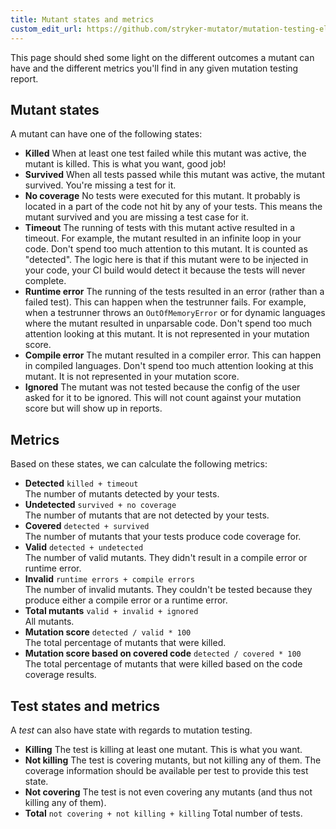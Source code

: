 ```yaml
---
title: Mutant states and metrics
custom_edit_url: https://github.com/stryker-mutator/mutation-testing-elements/edit/master/docs/mutant-states-and-metrics.md
---
```


This page should shed some light on the different outcomes a mutant can have and the different metrics you'll find in any given mutation testing report.

## Mutant states

A mutant can have one of the following states:

- **Killed**
  When at least one test failed while this mutant was active, the mutant is killed. This is what you want, good job!
- **Survived**
  When all tests passed while this mutant was active, the mutant survived. You're missing a test for it.
- **No coverage**
  No tests were executed for this mutant. It probably is located in a part of the code not hit by any of your tests. This means the mutant survived and you are missing a test case for it.
- **Timeout**
  The running of tests with this mutant active resulted in a timeout.
  For example, the mutant resulted in an infinite loop in your code.
  Don't spend too much attention to this mutant.
  It is counted as "detected". The logic here is that if this mutant were to be injected in your code,
  your CI build would detect it because the tests will never complete.
- **Runtime error**
  The running of the tests resulted in an error (rather than a failed test).
  This can happen when the testrunner fails. For example, when a testrunner throws an `OutOfMemoryError` or for dynamic languages where the mutant resulted in unparsable code.
  Don't spend too much attention looking at this mutant. It is not represented in your mutation score.
- **Compile error**
  The mutant resulted in a compiler error.
  This can happen in compiled languages.
  Don't spend too much attention looking at this mutant.
  It is not represented in your mutation score.
- **Ignored**
  The mutant was not tested because the config of the user asked for it to be ignored.
  This will not count against your mutation score but will show up in reports.

## Metrics

Based on these states, we can calculate the following metrics:

- **Detected** `killed + timeout`  
  The number of mutants detected by your tests.
- **Undetected** `survived + no coverage`  
  The number of mutants that are not detected by your tests.
- **Covered** `detected + survived`  
  The number of mutants that your tests produce code coverage for.
- **Valid** `detected + undetected`  
  The number of valid mutants. They didn't result in a compile error or runtime error.
- **Invalid** `runtime errors + compile errors`  
  The number of invalid mutants. They couldn't be tested because they produce either a compile error or a runtime error.
- **Total mutants** `valid + invalid + ignored`  
  All mutants.
- **Mutation score** `detected / valid * 100`  
  The total percentage of mutants that were killed.
- **Mutation score based on covered code** `detected / covered * 100`  
  The total percentage of mutants that were killed based on the code coverage results.
  
## Test states and metrics

A _test_ can also have state with regards to mutation testing.

- **Killing**
  The test is killing at least one mutant. This is what you want.
- **Not killing**
  The test is covering mutants, but not killing any of them. The coverage information should be available per test to provide this test state.
- **Not covering**
  The test is not even covering any mutants (and thus not killing any of them).
- **Total** `not covering + not killing + killing`
  Total number of tests.

